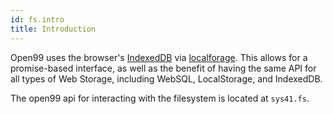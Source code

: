 ```yaml
---
id: fs.intro
title: Introduction
---
```


Open99 uses the browser's [IndexedDB](https://developer.mozilla.org/en-US/docs/Web/API/IndexedDB_API) via [localforage](https://localforage.github.io/localForage/). This allows for a promise-based interface, as well as the benefit of having the same API for all types of Web Storage, including WebSQL, LocalStorage, and IndexedDB.  

The open99 api for interacting with the filesystem is located at `sys41.fs`. 
